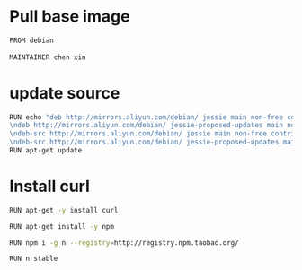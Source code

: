 # Pull base image
``` bash
FROM debian
  
MAINTAINER chen xin
```

# update source  

``` bash
RUN echo "deb http://mirrors.aliyun.com/debian/ jessie main non-free contrib\
\ndeb http://mirrors.aliyun.com/debian/ jessie-proposed-updates main non-free contrib\
\ndeb-src http://mirrors.aliyun.com/debian/ jessie main non-free contrib\
\ndeb-src http://mirrors.aliyun.com/debian/ jessie-proposed-updates main non-free contrib"> /etc/apt/sources.list  
RUN apt-get update
```

# Install curl
``` bash
RUN apt-get -y install curl  

RUN apt-get install -y npm
```
``` bash
RUN npm i -g n --registry=http://registry.npm.taobao.org/

RUN n stable
```
